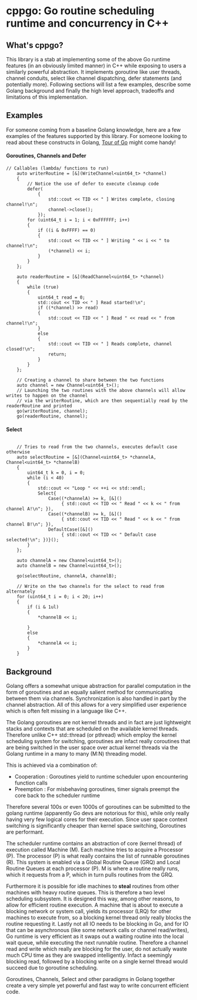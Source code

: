 # cppgo: Go routine scheduling runtime and concurrency in C++

## What's cppgo?

This library is a stab at implementing some of the above Go runtime features (in an obviously limited manner) in C++ while exposing to users a similarly powerful
abstraction. It implements goroutine like user threads, channel conduits, select like channel dispatching, defer statements (and potentially more). Following sections will
list a few examples, describe some Golang background and finally the high level approach, tradeoffs and limitations of this implementation.

## Examples

For someone coming from a baseline Golang knowledge, here are a few examples of the features supported by this library. For someone looking to read about these constructs in Golang,
[Tour of Go](https://tour.golang.org/) might come handy!

#### Goroutines, Channels and Defer
```
// Callables (lambda/ functions to run)
    auto writerRoutine = [&](WriteChannel<uint64_t> *channel)
    {
        // Notice the use of defer to execute cleanup code
        defer(
            {
                std::cout << TID << " ] Writes complete, closing channel!\n";
                channel->close();
            });
        for (uint64_t i = 1; i < 0xFFFFFF; i++)
        {
            if ((i & 0xFFFF) == 0)
            {
                std::cout << TID << " ] Writing " << i << " to channel!\n";
                (*channel) << i;
            }
        }
    };

    auto readerRoutine = [&](ReadChannel<uint64_t> *channel)
    {
        while (true)
        {
            uint64_t read = 0;
            std::cout << TID << " ] Read started!\n";
            if ((*channel) >> read)
            {
                std::cout << TID << " ] Read " << read << " from channel!\n";
            }
            else
            {
                std::cout << TID << " ] Reads complete, channel closed!\n";
                return;
            }
        }
    };

    // Creating a channel to share between the two functions
    auto channel = new Channel<uint64_t>();
    // Launching the two routines with the above channels will allow writes to happen on the channel
    // via the writerRoutine, which are then sequentially read by the readerRoutine and printed
    go(writerRoutine, channel);
    go(readerRoutine, channel);

```

#### Select

```

    // Tries to read from the two channels, executes default case otherwise
    auto selectRoutine = [&](Channel<uint64_t> *channelA, Channel<uint64_t> *channelB)
    {
        uint64_t k = 0, i = 0;
        while (i < 40)
        {
            std::cout << "Loop " << ++i << std::endl;
            Select{
                Case((*channelA) >= k, [&]()
                     { std::cout << TID << " Read " << k << " from channel A!\n"; }),
                Case((*channelB) >= k, [&]()
                     { std::cout << TID << " Read " << k << " from channel B!\n"; }),
                DefaultCase([&]()
                     { std::cout << TID << " Default case selected!\n"; })}();
        }
    };

    auto channelA = new Channel<uint64_t>();
    auto channelB = new Channel<uint64_t>();

    go(selectRoutine, channelA, channelB);

    // Write on the two channels for the select to read from alternately
    for (uint64_t i = 0; i < 20; i++)
    {
        if (i & 1ul)
        {
            *channelB << i;

        }
        else
        {
            *channelA << i;
        }
    }
```

## Background

Golang offers a somewhat unique abstraction for parallel computation in the form of goroutines and an equally salient method for communicating
between them via channels. Synchronization is also handled in part by the channel abstraction. All of this allows for a very simplified user experience
which is often felt missing in a language like C++.

The Golang goroutines are not kernel threads and in fact are just lightweight stacks and contexts that are scheduled on the available kernel threads.
Therefore unlike C++ std::thread (or pthread) which employ the kernel scheduling system for switching, goroutines are infact really coroutines that
are being switched in the user space over actual kernel threads via the Golang runtime in a many to many (M:N) threading model.

This is achieved via a combination of:
* Cooperation : Goroutines yield to runtime scheduler upon encountering function calls
* Preemption : For misbehaving goroutines, timer signals preempt the core back to the scheduler runtime

Therefore several 100s or even 1000s of goroutines can be submitted to the golang runtime (apparently Go devs are notorious for this), while only really
having very few logical cores for their execution. Since user space context switching is significantly cheaper than kernel space switching, Goroutines are
performant.

The scheduler runtime contains an abstraction of core (kernel thread) of execution called Machine (M). Each machine tries to acquire a Processor (P).
The processor (P) is what really contains the list of runnable goroutines (R). This system is enabled via a Global Routine Queue (GRQ) and Local Routine Queues
at each processor (P). M is where a routine really runs, which it requests from a P, which in turn pulls routines from the GRQ.

Furthermore it is possible for idle machines to **steal** routines from other machines with heavy routine queues. This is therefore a two level scheduling
subsystem. It is designed this way, among other reasons, to allow for efficient routine execution. A machine that is about to execute a blocking network
or system call, yields its processor (LRQ) for other machines to execute from, so a blocking kernel thread only really blocks the routine requesting it.
Lastly not all IO needs to be blocking in Go, and for IO that can be asynchronous (like some network calls or channel read/writes), Go runtime is very
efficient as it swaps out a waiting routine into the local wait queue, while executing the next runnable routine. Therefore a channel read and write
which really are blocking for the user, do not actually waste much CPU time as they are swapped intelligently. Infact a seemingly blocking read, followed
by a blocking write on a single kernel thread would succeed due to goroutine scheduling.

Goroutines, Channels, Select and other paradigms in Golang together create a very simple yet powerful and fast way to write concurrent efficient code.